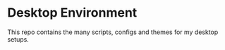 # Desktop Environment
This repo contains the many scripts, configs and themes for my desktop
setups.

